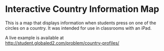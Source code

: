 # Interactive Country Information Map

This is a map that displays information when students press on one of the circles on a country. It was intended for use in classrooms with an iPad. 

A live example is available at http://student.globaled2.com/problem/country-profiles/
